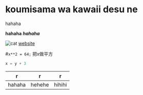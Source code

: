 # koumisama wa kawaii desu ne

hahaha

**hahaha**
***hahaha***

![cat](https://icatcare.org/app/uploads/2018/07/Thinking-of-getting-a-cat.png)
[website](https://www.google.com/url?sa=i&source=images&cd=&ved=2ahUKEwilx7bZoMnlAhXGw4sBHRLyAosQjRx6BAgBEAQ&url=https%3A%2F%2Ficatcare.org%2Fadvice%2Fthinking-of-getting-a-cat%2F&psig=AOvVaw0nwjM-Zlp87X8UYNzKm0No&ust=1572706041127022)

#`x**2 = 64;` 把x做平方

```c
x = y + 3
```
r|r|r
:---:|:---:|:---:
hahaha|hehehe|hihihi
